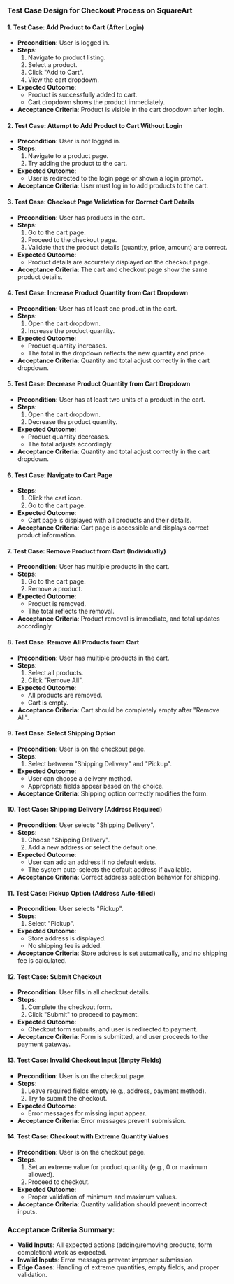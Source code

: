 ### Test Case Design for Checkout Process on SquareArt

#### 1. **Test Case: Add Product to Cart (After Login)**

- **Precondition**: User is logged in.
- **Steps**:
  1.  Navigate to product listing.
  2.  Select a product.
  3.  Click "Add to Cart".
  4.  View the cart dropdown.
- **Expected Outcome**:
  - Product is successfully added to cart.
  - Cart dropdown shows the product immediately.
- **Acceptance Criteria**: Product is visible in the cart dropdown after login.

#### 2. **Test Case: Attempt to Add Product to Cart Without Login**

- **Precondition**: User is not logged in.
- **Steps**:
  1.  Navigate to a product page.
  2.  Try adding the product to the cart.
- **Expected Outcome**:
  - User is redirected to the login page or shown a login prompt.
- **Acceptance Criteria**: User must log in to add products to the cart.

#### 3. **Test Case: Checkout Page Validation for Correct Cart Details**

- **Precondition**: User has products in the cart.
- **Steps**:
  1.  Go to the cart page.
  2.  Proceed to the checkout page.
  3.  Validate that the product details (quantity, price, amount) are correct.
- **Expected Outcome**:
  - Product details are accurately displayed on the checkout page.
- **Acceptance Criteria**: The cart and checkout page show the same product details.

#### 4. **Test Case: Increase Product Quantity from Cart Dropdown**

- **Precondition**: User has at least one product in the cart.
- **Steps**:
  1.  Open the cart dropdown.
  2.  Increase the product quantity.
- **Expected Outcome**:
  - Product quantity increases.
  - The total in the dropdown reflects the new quantity and price.
- **Acceptance Criteria**: Quantity and total adjust correctly in the cart dropdown.

#### 5. **Test Case: Decrease Product Quantity from Cart Dropdown**

- **Precondition**: User has at least two units of a product in the cart.
- **Steps**:
  1.  Open the cart dropdown.
  2.  Decrease the product quantity.
- **Expected Outcome**:
  - Product quantity decreases.
  - The total adjusts accordingly.
- **Acceptance Criteria**: Quantity and total adjust correctly in the cart dropdown.

#### 6. **Test Case: Navigate to Cart Page**

- **Steps**:
  1.  Click the cart icon.
  2.  Go to the cart page.
- **Expected Outcome**:
  - Cart page is displayed with all products and their details.
- **Acceptance Criteria**: Cart page is accessible and displays correct product information.

#### 7. **Test Case: Remove Product from Cart (Individually)**

- **Precondition**: User has multiple products in the cart.
- **Steps**:
  1.  Go to the cart page.
  2.  Remove a product.
- **Expected Outcome**:
  - Product is removed.
  - The total reflects the removal.
- **Acceptance Criteria**: Product removal is immediate, and total updates accordingly.

#### 8. **Test Case: Remove All Products from Cart**

- **Precondition**: User has multiple products in the cart.
- **Steps**:
  1.  Select all products.
  2.  Click "Remove All".
- **Expected Outcome**:
  - All products are removed.
  - Cart is empty.
- **Acceptance Criteria**: Cart should be completely empty after "Remove All".

#### 9. **Test Case: Select Shipping Option**

- **Precondition**: User is on the checkout page.
- **Steps**:
  1.  Select between "Shipping Delivery" and "Pickup".
- **Expected Outcome**:
  - User can choose a delivery method.
  - Appropriate fields appear based on the choice.
- **Acceptance Criteria**: Shipping option correctly modifies the form.

#### 10. **Test Case: Shipping Delivery (Address Required)**

- **Precondition**: User selects "Shipping Delivery".
- **Steps**:
  1.  Choose "Shipping Delivery".
  2.  Add a new address or select the default one.
- **Expected Outcome**:
  - User can add an address if no default exists.
  - The system auto-selects the default address if available.
- **Acceptance Criteria**: Correct address selection behavior for shipping.

#### 11. **Test Case: Pickup Option (Address Auto-filled)**

- **Precondition**: User selects "Pickup".
- **Steps**:
  1.  Select "Pickup".
- **Expected Outcome**:
  - Store address is displayed.
  - No shipping fee is added.
- **Acceptance Criteria**: Store address is set automatically, and no shipping fee is calculated.

#### 12. **Test Case: Submit Checkout**

- **Precondition**: User fills in all checkout details.
- **Steps**:
  1.  Complete the checkout form.
  2.  Click "Submit" to proceed to payment.
- **Expected Outcome**:
  - Checkout form submits, and user is redirected to payment.
- **Acceptance Criteria**: Form is submitted, and user proceeds to the payment gateway.

#### 13. **Test Case: Invalid Checkout Input (Empty Fields)**

- **Precondition**: User is on the checkout page.
- **Steps**:
  1.  Leave required fields empty (e.g., address, payment method).
  2.  Try to submit the checkout.
- **Expected Outcome**:
  - Error messages for missing input appear.
- **Acceptance Criteria**: Error messages prevent submission.

#### 14. **Test Case: Checkout with Extreme Quantity Values**

- **Precondition**: User is on the checkout page.
- **Steps**:
  1.  Set an extreme value for product quantity (e.g., 0 or maximum allowed).
  2.  Proceed to checkout.
- **Expected Outcome**:
  - Proper validation of minimum and maximum values.
- **Acceptance Criteria**: Quantity validation should prevent incorrect inputs.

### Acceptance Criteria Summary:

- **Valid Inputs**: All expected actions (adding/removing products, form completion) work as expected.
- **Invalid Inputs**: Error messages prevent improper submission.
- **Edge Cases**: Handling of extreme quantities, empty fields, and proper validation.
